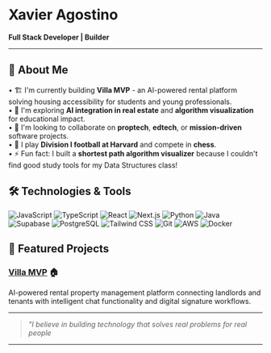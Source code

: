 # Xavier Agostino

**Full Stack Developer | Builder**

---

## 🧠 About Me

• 🏗️ I'm currently building **Villa MVP** - an AI-powered rental platform solving housing accessibility for students and young professionals.  
• 🎯 I'm exploring **AI integration in real estate** and **algorithm visualization** for educational impact.  
• 🤝 I'm looking to collaborate on **proptech**, **edtech**, or **mission-driven** software projects.  
• 🏈 I play **Division I football at Harvard** and compete in **chess**.  
• ⚡ Fun fact: I built a **shortest path algorithm visualizer** because I couldn't find good study tools for my Data Structures class!

## 🛠️ Technologies & Tools

![JavaScript](https://img.shields.io/badge/-JavaScript-F7DF1E?style=flat&logo=javascript&logoColor=black)
![TypeScript](https://img.shields.io/badge/-TypeScript-3178C6?style=flat&logo=typescript&logoColor=white)
![React](https://img.shields.io/badge/-React-61DAFB?style=flat&logo=react&logoColor=black)
![Next.js](https://img.shields.io/badge/-Next.js-000000?style=flat&logo=nextdotjs&logoColor=white)
![Python](https://img.shields.io/badge/-Python-3776AB?style=flat&logo=python&logoColor=white)
![Java](https://img.shields.io/badge/-Java-007396?style=flat&logo=java&logoColor=white)
![Supabase](https://img.shields.io/badge/-Supabase-3ECF8E?style=flat&logo=supabase&logoColor=white)
![PostgreSQL](https://img.shields.io/badge/-PostgreSQL-336791?style=flat&logo=postgresql&logoColor=white)
![Tailwind CSS](https://img.shields.io/badge/-Tailwind%20CSS-38B2AC?style=flat&logo=tailwind-css&logoColor=white)
![Git](https://img.shields.io/badge/-Git-F05032?style=flat&logo=git&logoColor=white)
![AWS](https://img.shields.io/badge/-AWS-232F3E?style=flat&logo=amazon-aws&logoColor=white)
![Docker](https://img.shields.io/badge/-Docker-2496ED?style=flat&logo=docker&logoColor=white)

## 🚀 Featured Projects

### [Villa MVP](https://rentwithvilla.com) 🏠
AI-powered rental property management platform connecting landlords and tenants with intelligent chat functionality and digital signature workflows.

---

> *"I believe in building technology that solves real problems for real people*

---
